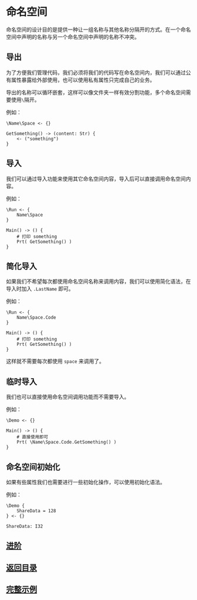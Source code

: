 # 命名空间
命名空间的设计目的是提供一种让一组名称与其他名称分隔开的方式。在一个命名空间中声明的名称与另一个命名空间中声明的名称不冲突。

## 导出
为了方便我们管理代码，我们必须将我们的代码写在命名空间内，我们可以通过公有属性暴露给外部使用，也可以使用私有属性只完成自己的业务。

导出的名称可以循环嵌套，这样可以像文件夹一样有效分割功能，多个命名空间需要使用`\`隔开。

例如：
```
\Name\Space <- {}

GetSomething() -> (content: Str) {
    <- ("something")
}
```
## 导入
我们可以通过导入功能来使用其它命名空间内容，导入后可以直接调用命名空间内容。

例如：
```
\Run <- { 
    Name\Space 
}

Main() -> () {
    # 打印 something
    Prt( GetSomething() )
}
```
## 简化导入
如果我们不希望每次都使用命名空间名称来调用内容，我们可以使用简化语法，在导入时加入 `.LastName` 即可。

例如：
```
\Run <- { 
    Name\Space.Code 
}

Main() -> () {
    # 打印 something
    Prt( GetSomething() )
}
```
这样就不需要每次都使用 `space` 来调用了。
## 临时导入
我们也可以直接使用命名空间调用功能而不需要导入。

例如：
```
\Demo <- {}

Main() -> () {
    # 直接使用即可
    Prt( \Name\Space.Code.GetSomething() )    
}
```
## 命名空间初始化
如果有些属性我们也需要进行一些初始化操作，可以使用初始化语法。

例如：
```
\Demo {
    ShareData = 128 
} <- {}

ShareData: I32
```

## [进阶](./control-type.md)
## [返回目录](./introduction.md)
## [完整示例](../example.xs)

